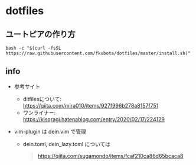 # dotfiles

## ユートピアの作り方
```bash -c "$(curl -fsSL https://raw.githubusercontent.com/fkubota/dotfiles/master/install.sh)"```


## info
- 参考サイト
	- ditfilesについて: https://qiita.com/mira010/items/927f996b278a8157f751
	- ワンライナー: https://kisqragi.hatenablog.com/entry/2020/02/17/224129

- vim-plugin は dein.vim で管理
  - dein.toml, dein_lazy.toml については
    > https://qiita.com/sugamondo/items/fcaf210ca86d65bcaca8
